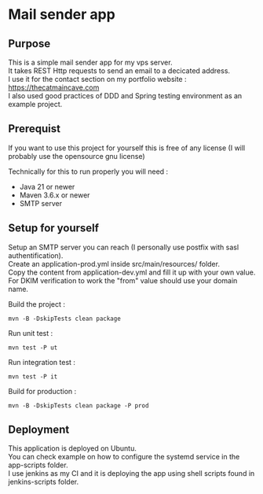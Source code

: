 # Mail sender app

## Purpose

This is a simple mail sender app for my vps server.  
It takes REST Http requests to send an email to a decicated address.  
I use it for the contact section on my portfolio website : https://thecatmaincave.com  
I also used good practices of DDD and Spring testing environment as an example project.

## Prerequist

If you want to use this project for yourself this is free of any license 
(I will probably use the opensource gnu license)  

Technically for this to run properly you will need :
- Java 21 or newer
- Maven 3.6.x or newer
- SMTP server 

## Setup for yourself

Setup an SMTP server you can reach (I personally use postfix with sasl authentification).  
Create an application-prod.yml inside src/main/resources/ folder.  
Copy the content from application-dev.yml and fill it up with your own value.  
For DKIM verification to work the "from" value should use your domain name.

Build the project : 
```shell
mvn -B -DskipTests clean package 
```

Run unit test :
```shell
mvn test -P ut
```

Run integration test :
```shell
mvn test -P it
```

Build for production :
```shell
mvn -B -DskipTests clean package -P prod
```

## Deployment

This application is deployed on Ubuntu.  
You can check example on how to configure the systemd service in the app-scripts folder.  
I use jenkins as my CI and it is deploying the app using shell scripts found in jenkins-scripts folder.  
